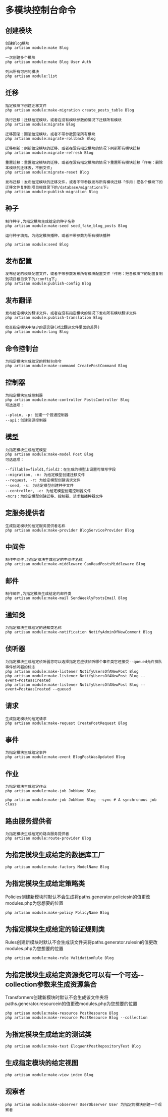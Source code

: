 # 多模块控制台命令

## 创建模块

```
创建Blog模块
php artisan module:make Blog

一次创建多个模块
php artisan module:make Blog User Auth

列出所有可用的模块
php artisan module:list
```

## 迁移

```
指定模块下创建迁移文件
php artisan module:make-migration create_posts_table Blog

执行迁移：迁移给定模块，或者在没有模块参数的情况下迁移所有模块
php artisan module:migrate Blog

迁移回滚：回滚给定模块，或者不带参数回滚所有模块
php artisan module:migrate-rollback Blog

迁移刷新：刷新给定模块的迁移，或者在没有指定模块的情况下刷新所有模块迁移
php artisan module:migrate-refresh Blog

重置迁移：重置给定模块的迁移，或者在没有指定模块的情况下重置所有模块迁移「作用：删除本模块的迁移表，不删文件」
php artisan module:migrate-reset Blog

发布迁移：发布给定模块的迁移文件，或者不带参数发布所有模块迁移「作用：把各个模块下的迁移文件复制到项目根目录下的/database/migrations下」
php artisan module:publish-migration Blog
```

## 种子

```
制作种子,为指定模块生成给定的种子名称
php artisan module:make-seed seed_fake_blog_posts Blog

运行种子填充，为给定模块播种，或者不带参数为所有模块播种

php artisan module:seed Blog
```

## 发布配置

```
发布给定的模块配置文件，或者不带参数发布所有模块配置文件「作用：把各模块下的配置复制到项目根目录下的/config下」
php artisan module:publish-config Blog
```

## 发布翻译

```
发布给定模块的翻译文件，或者在没有指定模块的情况下发布所有模块翻译文件
php artisan module:publish-translation Blog

检查指定模块中缺少的语言键(对比翻译文件里面的差异)
php artisan module:lang Blog
```

## 命令控制台

```
为指定模块生成给定的控制台命令
php artisan module:make-command CreatePostCommand Blog
```

## 控制器

```
为指定模块生成控制器
php artisan module:make-controller PostsController Blog
可选选项：

--plain, -p: 创建一个普通控制器
--api：创建资源控制器
```

## 模型

```
为指定模块生成给定模型
php artisan module:make-model Post Blog
可选选项：

--fillable=field1,field2：在生成的模型上设置可填写字段
--migration, -m: 为给定模型创建迁移文件
--request, -r: 为给定模型创建请求文件
--seed, -s: 为给定模型创建种子文件
--controller, -c: 为给定模型创建控制器文件
-mcrs：为给定模型创建迁移、控制器、请求和播种器文件
```

## 定服务提供者

```
生成指定模块的给定服务提供者名称
php artisan module:make-provider BlogServiceProvider Blog
```

## 中间件

```
制作中间件,为指定模块生成给定的中间件名称
php artisan module:make-middleware CanReadPostsMiddleware Blog
```

## 邮件

```
制作邮件,为指定模块生成给定的邮件类
php artisan module:make-mail SendWeeklyPostsEmail Blog
```

## 通知类

```
为指定模块生成给定的通知类名称
php artisan module:make-notification NotifyAdminOfNewComment Blog
```

## 侦听器

```
为指定模块生成给定侦听器您可以选择指定它应该侦听哪个事件类它还接受--queued允许排队事件侦听器的标志
php artisan module:make-listener NotifyUsersOfANewPost Blog
php artisan module:make-listener NotifyUsersOfANewPost Blog --event=PostWasCreated
php artisan module:make-listener NotifyUsersOfANewPost Blog --event=PostWasCreated --queued
```

## 请求

```
生成指定模块的给定请求
php artisan module:make-request CreatePostRequest Blog
```

## 事件

```
为指定模块生成给定事件
php artisan module:make-event BlogPostWasUpdated Blog
```

## 作业

```
为指定模块生成给定作业
php artisan module:make-job JobName Blog

php artisan module:make-job JobName Blog --sync # A synchronous job class
```

## 路由服务提供者

```
为指定模块生成给定的路由服务提供者
php artisan module:route-provider Blog
```

## 为指定模块生成给定的数据库工厂

```
php artisan module:make-factory ModelName Blog
```

## 为指定模块生成给定策略类

Policies创建新模块时默认不会生成将paths.generator.policiesin的值更改modules.php为您想要的位置

```
php artisan module:make-policy PolicyName Blog
```

## 为指定模块生成给定的验证规则类

Rules创建新模块时默认不会生成该文件夹将paths.generator.rulesin的值更改modules.php为您想要的位置

```
php artisan module:make-rule ValidationRule Blog
```

## 为指定模块生成给定资源类它可以有一个可选--collection参数来生成资源集合

Transformers创建新模块时默认不会生成该文件夹将paths.generator.resourcein的值更改modules.php为您想要的位置

```
php artisan module:make-resource PostResource Blog
php artisan module:make-resource PostResource Blog --collection
```

## 为指定模块生成给定的测试类

```
php artisan module:make-test EloquentPostRepositoryTest Blog
```

## 生成指定模块的给定视图

```
php artisan module:make-view index Blog
```

## 观察者

```
php artisan module:make-observer UserObserver User 为指定的模块创建一个观察者
```